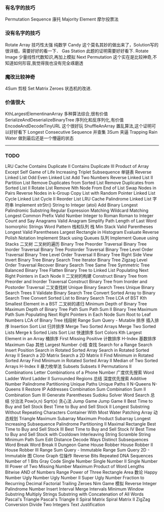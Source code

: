 ### 有名字的技巧
Permutation Sequence 康托
Majority Element 摩尔投票法
### 没有名字的技巧
Rotate Array 技巧性太强 纯数学
Candy 这个莫名其妙的做出来了，Solution写的很详细，需要好好的看一下．
Gas Station 此题的证明需要好好看下.
Rotate Image 少量线性代数知识,再加上模拟
Next Permutation 这个实在是比较神奇,不知道如何形容,我觉得我也没有完全琢磨透
### 魔改比较神奇
4Sum  剪枝
Set Matrix Zeroes 状态机的改进.
### 价值很大
KthLargestElementinanArray 多种算法综合,很有价值
SerializeAndDeserializeBinaryTree 序列化和反序列化,有价值
EncodeAndDecodeTinyURL 这个很好玩
ShuffleAnArray 置乱算法,这个证明可以好好看下
Longest Consecutive Sequence 并查集
3Sum  夹逼
Trapping Rain Water 做到最后还是一个懵逼的状态


------

### TODO
LRU Cache
Contains Duplicate II
Contains Duplicate III
Product of Array Except Self
Game of Life
Increasing Triplet Subsequence
单链表
Reverse Linked List
Odd Even Linked List
Add Two Numbers
Reverse Linked List II
Partition List
Remove Duplicates from Sorted List
Remove Duplicates from Sorted List II
Rotate List
Remove Nth Node From End of List
Swap Nodes in Pairs
Reverse Nodes in k-Group
Copy List with Random Pointer
Linked List Cycle
Linked List Cycle II
Reorder List
LRU Cache
Palindrome Linked List
字符串
Implement strStr()
String to Integer (atoi)
Add Binary
Longest Palindromic Substring
Regular Expression Matching
Wildcard Matching
Longest Common Prefix
Valid Number
Integer to Roman
Roman to Integer
Count and Say
Anagrams
Valid Anagram
Simplify Path
Length of Last Word
Isomorphic Strings
Word Pattern
栈和队列
栈
Min Stack
Valid Parentheses
Longest Valid Parentheses
Largest Rectangle in Histogram
Evaluate Reverse Polish Notation
Implement Stack using Queues
队列
Implement Queue using Stacks
二叉树
二叉树的遍历
Binary Tree Preorder Traversal
Binary Tree Inorder Traversal
Binary Tree Postorder Traversal
Binary Tree Level Order Traversal
Binary Tree Level Order Traversal II
Binary Tree Right Side View
Invert Binary Tree
Binary Search Tree Iterator
Binary Tree Zigzag Level Order Traversal
Recover Binary Search Tree
Same Tree
Symmetric Tree
Balanced Binary Tree
Flatten Binary Tree to Linked List
Populating Next Right Pointers in Each Node II
二叉树的构建
Construct Binary Tree from Preorder and Inorder Traversal
Construct Binary Tree from Inorder and Postorder Traversal
二叉查找树
Unique Binary Search Trees
Unique Binary Search Trees II
Validate Binary Search Tree
Convert Sorted Array to Binary Search Tree
Convert Sorted List to Binary Search Tree
LCA of BST
Kth Smallest Element in a BST
二叉树的递归
Minimum Depth of Binary Tree
Maximum Depth of Binary Tree
Path Sum
Path Sum II
Binary Tree Maximum Path Sum
Populating Next Right Pointers in Each Node
Sum Root to Leaf Numbers
LCA of Binary Tree
线段树
Range Sum Query - Mutable
排序
插入排序
Insertion Sort List
归并排序
Merge Two Sorted Arrays
Merge Two Sorted Lists
Merge k Sorted Lists
Sort List
快速排序
Sort Colors
Kth Largest Element in an Array
桶排序
First Missing Positive
计数排序
H-Index
基数排序
Maximum Gap
其他
Largest Number
小结
查找
Search for a Range
Search Insert Position
Search in Rotated Sorted Array
Search in Rotated Sorted Array II
Search a 2D Matrix
Search a 2D Matrix II
Find Minimum in Rotated Sorted Array
Find Minimum in Rotated Sorted Array II
Median of Two Sorted Arrays
H-Index II
暴力枚举法
Subsets
Subsets II
Permutations II
Combinations
Letter Combinations of a Phone Number
广度优先搜索
Word Ladder
Word Ladder II
Surrounded Regions
总结
深度优先搜索
Additive Number
Palindrome Partitioning
Unique Paths
Unique Paths II
N-Queens
N-Queens II
Restore IP Addresses
Combination Sum
Combination Sum II
Combination Sum III
Generate Parentheses
Sudoku Solver
Word Search
总结
分治法
Pow(x,n)
Sqrt(x)
贪心法
Jump Game
Jump Game II
Best Time to Buy and Sell Stock
Best Time to Buy and Sell Stock II
Longest Substring Without Repeating Characters
Container With Most Water
Patching Array
动态规划
Triangle
Maximum Subarray
Maximum Product Subarray
Longest Increasing Subsequence
Palindrome Partitioning II
Maximal Rectangle
Best Time to Buy and Sell Stock III
Best Time to Buy and Sell Stock IV
Best Time to Buy and Sell Stock with Cooldown
Interleaving String
Scramble String
Minimum Path Sum
Edit Distance
Decode Ways
Distinct Subsequences
Word Break
Word Break II
Dungeon Game
House Robber
House Robber II
House Robber III
Range Sum Query - Immutable
Range Sum Query 2D - Immutable
图
Clone Graph
位操作
Reverse Bits
Repeated DNA Sequences
Number of 1 Bits
Gray Code
Single Number
Single Number II
Single Number III
Power of Two
Missing Number
Maximum Product of Word Lengths
Bitwise AND of Numbers Range
Power of Three
Rectangle Area
数论
Happy Number
Ugly Number
Ugly Number II
Super Ugly Number
Fraction to Recurring Decimal
Factorial Trailing Zeroes
Nim Game
模拟
Reverse Integer
Palindrome Number
Insert Interval
Merge Intervals
Minimum Window Substring
Multiply Strings
Substring with Concatenation of All Words
Pascal's Triangle
Pascal's Triangle II
Spiral Matrix
Spiral Matrix II
ZigZag Conversion
Divide Two Integers
Text Justification
